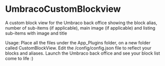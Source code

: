 # UmbracoCustomBlockview
A custom block view for the Umbraco back office showing the block alias, number of sub-items (if applicable), main image (if applicable) and listing sub-items with image and title

Usage:
Place all the files under the App_Plugins folder, on a new folder called CustomBlockView.
Edit the /config/config.json file to reflect your blocks and aliases.
Launch the Umbraco back office and see your block list come to life :)


